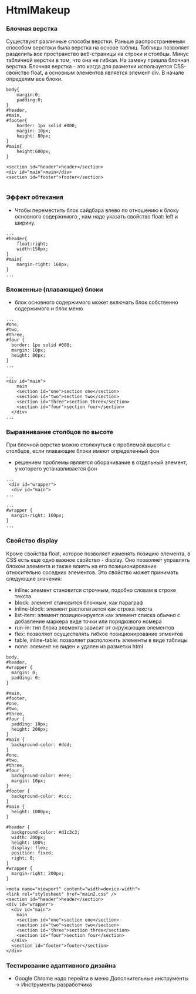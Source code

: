 # HtmlMakeup

### Блочная верстка
Существуют различные способы верстки. 
Раньше распространенным способом верствки была верстка на основе таблиц. 
Таблицы позволяет разделить вcе пространство веб-страницы на строки и столбцы.
Минус табличной верстки в том, что она не гибкая.
На замену пришла блочная верстка.
Блочная верстка - это когда для разметки используется CSS-свойство float, а основным элементов является элемент div.
В начале определим все блоки. 
```
body{
    margin:0;
    padding:0;
}
#header,
#main,
#footer{
    border: 1px solid #000;
    margin: 10px;
    height: 80px;
}
#main{
    height:600px;
}

```
```
<section id="header">header</section>
<div id="main">main</div>
<section id="footer">footer</section>


```  
 ### Эффект обтекания
 - Чтобы переместить блок сайдбара влево по отношению к блоку основного содержимого , нам надо указать свойство float: left и ширину.

```
...
#header{
    float:right;
    width:150px;
}
#main{
    margin-right: 160px;
}
...
```
  
 
### Вложенные (плавающие) блоки
- блок основного содержимого может включать блок собственно содержимого и блок меню
```
...
#one,
#two,
#three,
#four {
  border: 1px solid #000;
  margin: 10px;
  height: 80px;
}
...
```
```
...
<div id="main">
    main
    <section id="one">section one</section>
    <section id="two">section two</section>
    <section id="three">section three</section>
    <section id="four">section four</section>
  </div>
...
```
   
### Выравнивание столбцов по высоте
При блочной верстке можно столкнуться с проблемой высоты с столбцов, если плавающие блоки имеют определенный фон
-  решением проблемы является оборачивание в отдельный элемент, у которого устанавливается фон
```
...
 <div id="wrapper">
  <div id="main">
...
```
```
...
#wrapper {
  margin-right: 160px;
}
...

```
### Свойство display
Кроме свойства float, которое позволяет изменять позицию элемента, в CSS есть еще одно важное свойство - display. Оно позволяет управлять блоком элемента и также влиять на его позиционирование относительно соседних элементов.
Это свойство может принимать следующие значения:
 - inline: элемент становится строчным, подобно словам в строке текста
- block: элемент становится блочным, как параграф
- inline-block: элемент располагается как строка текста
- list-item: элемент позиционируется как элемент списка обычно с добавление маркера виде точки или порядкового номера
- run-in: тип блока элемента зависит от окружающих элементов
- flex: позволяет осуществлять гибкое позиционирование элментов
- table, inline-table: позволяет расположить элементы в виде таблицы
- none: элемент не виден и удален из разметки html
```
body,
#header,
#wrapper {
  margin: 0;
  padding: 0;
}

#main,
#footer,
#one,
#two,
#three,
#four {
  padding: 10px;
  height: 200px;
}
#main {
  background-color: #ddd;
}
#one,
#two,
#three,
#four {
  background-color: #eee;
  margin: 10px;
}
#footer {
  background-color: #ccc;
}
#main {
  height: 1000px;
}

#header {
  background-color: #d1c3c3;
  width: 200px;
  height: 100%;
  display: flex;
  position: fixed;
  right: 0;
}
#wrapper {
  margin-right: 200px;
}

```
```
<meta name="viewport" content="width=device-width">
<link rel="stylesheet" href="main2.css" />
<section id="header">header</section>
<div id="wrapper">
  <div id="main">
    main
    <section id="one">section one</section>
    <section id="two">section two</section>
    <section id="three">section three</section>
    <section id="four">section four</section>
  </div>
  <section id="footer">footer</section>
</div>

```
### Тестирование адаптивного дизайна
   - Google Chrome надо перейти в меню Дополнительные инструменты -> Инструменты разработчика


